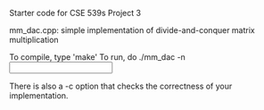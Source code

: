 Starter code for CSE 539s Project 3

mm_dac.cpp: simple implementation of divide-and-conquer matrix multiplication 

To compile, type 'make'
To run, do ./mm_dac -n <input size> 

There is also a -c option that checks the correctness of your implementation.
